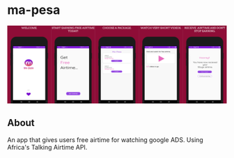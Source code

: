 # ma-pesa
![](media/mapesa.png)
## About
 An app that gives users free airtime for watching google ADS. Using Africa's Talking Airtime API.
